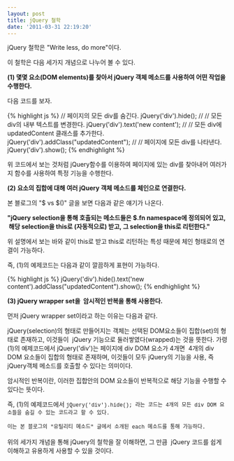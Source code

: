 ```yaml
---
layout: post
title: jQuery 철학
date: '2011-03-31 22:19:20'
---
```


jQuery 철학은 "Write less, do more"이다.

이 철학은 다음 세가지 개념으로 나누어 볼 수 있다.

<strong>(1) 몇몇 요소(DOM elements)를 찾아서 jQuery 객체 메소드를 사용하여 어떤 작업을 수행한다.</strong>

다음 코드를 보자.

{% highlight js %}
// 페이지의 모든 div를 숨긴다.
jQuery('div').hide();
//
// 모든 div의 내부 텍스트를 변경한다.
jQuery('div').text('new content');
//
// 모든 div에 updatedContent 클래스를 추가한다.
jQuery('div').addClass("updatedContent");
//
// 페이지에 모든 div를 나타낸다.
jQuery('div').show();
{% endhighlight %}

위 코드에서 보는 것처럼 jQuery함수를 이용하여 페이지에 있는 div를 찾아내어 여러가지 함수를 사용하여 특정 기능을 수행한다.

<strong>(2) 요소의 집합에 대해 여러 jQuery 객체 메소드를 체인으로 연결한다.</strong>

본 블로그의 "$ vs $()" 글을 보면 다음과 같은 얘기가 나온다.

<strong>"jQuery selection을 통해 호출되는 메소드들은 $.fn namespace에 정의되어 있고,  해당 selection을 this로 (자동적으로) 받고, 그 selection을 this로 리턴한다."</strong>

위 설명에서 보는 바와 같이 this로 받고 this로 리턴하는 특성 때문에 체인 형태로의 연결이 가능하다.

즉, (1)의 예제코드는 다음과 같이 깔끔하게 표현이 가능하다.

{% highlight js %}
jQuery('div').hide().text('new content').addClass("updatedContent").show();
{% endhighlight %}

<strong>(3) jQuery wrapper set을  암시적인 반복을 통해 사용한다.</strong>

먼저 jQuery wrapper set이라고 하는 이유는 다음과 같다.

jQuery(selection)의 형태로 만들어지는 객체는 선택된 DOM요소들이 집합(set)의 형태로 존재하고, 이것들이  jQuery 기능으로 둘러쌓였다(wrapped)는 것을 뜻한다. 가령 (1)의 예제코드에서 jQuery('div')는 페이지에 div DOM 요소가 4개면  4개의 div DOM 요소들이 집합의 형태로 존재하며, 이것들이 모두 jQuery의 기능을 사용, 즉 jQuery객체 메소드를 호출할 수 있다는 의미이다.

암시적인 반복이란, 이러한 집합안의 DOM 요소들이 반복적으로 해당 기능을 수행할 수 있다는 뜻이다.

즉, (1)의 예제코드에서 <span style="font-family: Consolas, Monaco, 'Courier New', Courier, monospace;font-size: 12px;line-height: 18px">jQuery('div').hide(); 라는 코드는 4개의 모든 div DOM 요소들을 숨길 수 있는 코드라고 할 수 있다.</span>

<span style="font-family: Consolas, Monaco, 'Courier New', Courier, monospace;font-size: 12px;line-height: 18px">이는 본 블로그의 "유틸리티 메소드" 글에서 소개된 each 메소드를 통해 가능하다.</span>

위의 세가지 개념을 통해 jQuery의 철학을 잘 이해하면, 그 만큼  jQuery 코드를 쉽게 이해하고 유용하게 사용할 수 있을 것이다.

<span style="font-family: Consolas, Monaco, 'Courier New', Courier, monospace;font-size: 12px;line-height: 18px">
</span>
